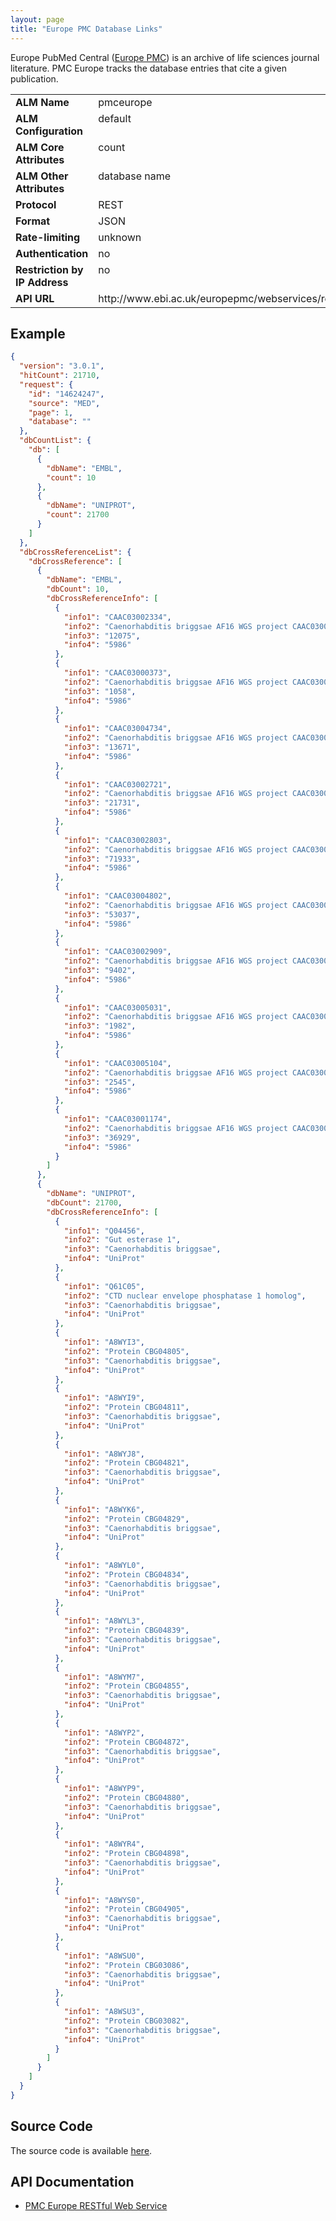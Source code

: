 ```yaml
---
layout: page
title: "Europe PMC Database Links"
---
```

Europe PubMed Central ([Europe PMC](http://europepmc.org/)) is an archive of life sciences journal literature. PMC Europe tracks the database entries that cite a given publication.

<table width=100% border="0" cellspacing="0" cellpadding="0">
<tbody>
<tr>
<td valign="top" width=20%><strong>ALM Name</strong></td>
<td valign="top" width=80%>pmceurope</td>
</tr>
<tr>
<td valign="top" width=20%><strong>ALM Configuration</strong></td>
<td valign="top" width=80%>default</td>
</tr>
<tr>
<td valign="top" width=20%><strong>ALM Core Attributes</strong></td>
<td valign="top" width=80%>count</td>
</tr>
<td valign="top" width=20%><strong>ALM Other Attributes</strong></td>
<td valign="top" width=80%>database name</td>
</tr>
<tr>
<td valign="top" width=30%><strong>Protocol</strong></td>
<td valign="top" width=70%>REST</td>
</tr>
<tr>
<td valign="top" width=30%><strong>Format</strong></td>
<td valign="top" width=70%>JSON</td>
</tr>
<tr>
<td valign="top" width=20%><strong>Rate-limiting</strong></td>
<td valign="top" width=80%>unknown</td>
</tr>
<tr>
<td valign="top" width=20%><strong>Authentication</strong></td>
<td valign="top" width=80%>no</td>
</tr>
<tr>
<td valign="top" width=20%><strong>Restriction by IP Address</strong></td>
<td valign="top" width=80%>no</td>
</tr>
<tr>
<td valign="top" width=20%><strong>API URL</strong></td>
<td valign="top" width=80%>http://www.ebi.ac.uk/europepmc/webservices/rest/MED/PMID/databaseLinks//1/json</td>
</tr>
</tbody>
</table>

## Example

```json
{
  "version": "3.0.1",
  "hitCount": 21710,
  "request": {
    "id": "14624247",
    "source": "MED",
    "page": 1,
    "database": ""
  },
  "dbCountList": {
    "db": [
      {
        "dbName": "EMBL",
        "count": 10
      },
      {
        "dbName": "UNIPROT",
        "count": 21700
      }
    ]
  },
  "dbCrossReferenceList": {
    "dbCrossReference": [
      {
        "dbName": "EMBL",
        "dbCount": 10,
        "dbCrossReferenceInfo": [
          {
            "info1": "CAAC03002334",
            "info2": "Caenorhabditis briggsae AF16 WGS project CAAC03000000 data, contig c006500825.Contig1",
            "info3": "12075",
            "info4": "5986"
          },
          {
            "info1": "CAAC03000373",
            "info2": "Caenorhabditis briggsae AF16 WGS project CAAC03000000 data, contig c005201237.Contig1",
            "info3": "1058",
            "info4": "5986"
          },
          {
            "info1": "CAAC03004734",
            "info2": "Caenorhabditis briggsae AF16 WGS project CAAC03000000 data, contig c009200843.Contig2",
            "info3": "13671",
            "info4": "5986"
          },
          {
            "info1": "CAAC03002721",
            "info2": "Caenorhabditis briggsae AF16 WGS project CAAC03000000 data, contig c012100886.Contig2",
            "info3": "21731",
            "info4": "5986"
          },
          {
            "info1": "CAAC03002803",
            "info2": "Caenorhabditis briggsae AF16 WGS project CAAC03000000 data, contig c014200791.Contig3",
            "info3": "71933",
            "info4": "5986"
          },
          {
            "info1": "CAAC03004802",
            "info2": "Caenorhabditis briggsae AF16 WGS project CAAC03000000 data, contig c011201737.Contig1",
            "info3": "53037",
            "info4": "5986"
          },
          {
            "info1": "CAAC03002909",
            "info2": "Caenorhabditis briggsae AF16 WGS project CAAC03000000 data, contig c001100957.Contig4",
            "info3": "9402",
            "info4": "5986"
          },
          {
            "info1": "CAAC03005031",
            "info2": "Caenorhabditis briggsae AF16 WGS project CAAC03000000 data, contig c011500956.Contig1",
            "info3": "1982",
            "info4": "5986"
          },
          {
            "info1": "CAAC03005104",
            "info2": "Caenorhabditis briggsae AF16 WGS project CAAC03000000 data, contig c006201238.Contig1",
            "info3": "2545",
            "info4": "5986"
          },
          {
            "info1": "CAAC03001174",
            "info2": "Caenorhabditis briggsae AF16 WGS project CAAC03000000 data, contig c004001611.Contig1",
            "info3": "36929",
            "info4": "5986"
          }
        ]
      },
      {
        "dbName": "UNIPROT",
        "dbCount": 21700,
        "dbCrossReferenceInfo": [
          {
            "info1": "Q04456",
            "info2": "Gut esterase 1",
            "info3": "Caenorhabditis briggsae",
            "info4": "UniProt"
          },
          {
            "info1": "Q61C05",
            "info2": "CTD nuclear envelope phosphatase 1 homolog",
            "info3": "Caenorhabditis briggsae",
            "info4": "UniProt"
          },
          {
            "info1": "A8WYI3",
            "info2": "Protein CBG04805",
            "info3": "Caenorhabditis briggsae",
            "info4": "UniProt"
          },
          {
            "info1": "A8WYI9",
            "info2": "Protein CBG04811",
            "info3": "Caenorhabditis briggsae",
            "info4": "UniProt"
          },
          {
            "info1": "A8WYJ8",
            "info2": "Protein CBG04821",
            "info3": "Caenorhabditis briggsae",
            "info4": "UniProt"
          },
          {
            "info1": "A8WYK6",
            "info2": "Protein CBG04829",
            "info3": "Caenorhabditis briggsae",
            "info4": "UniProt"
          },
          {
            "info1": "A8WYL0",
            "info2": "Protein CBG04834",
            "info3": "Caenorhabditis briggsae",
            "info4": "UniProt"
          },
          {
            "info1": "A8WYL3",
            "info2": "Protein CBG04839",
            "info3": "Caenorhabditis briggsae",
            "info4": "UniProt"
          },
          {
            "info1": "A8WYM7",
            "info2": "Protein CBG04855",
            "info3": "Caenorhabditis briggsae",
            "info4": "UniProt"
          },
          {
            "info1": "A8WYP2",
            "info2": "Protein CBG04872",
            "info3": "Caenorhabditis briggsae",
            "info4": "UniProt"
          },
          {
            "info1": "A8WYP9",
            "info2": "Protein CBG04880",
            "info3": "Caenorhabditis briggsae",
            "info4": "UniProt"
          },
          {
            "info1": "A8WYR4",
            "info2": "Protein CBG04898",
            "info3": "Caenorhabditis briggsae",
            "info4": "UniProt"
          },
          {
            "info1": "A8WYS0",
            "info2": "Protein CBG04905",
            "info3": "Caenorhabditis briggsae",
            "info4": "UniProt"
          },
          {
            "info1": "A8WSU0",
            "info2": "Protein CBG03086",
            "info3": "Caenorhabditis briggsae",
            "info4": "UniProt"
          },
          {
            "info1": "A8WSU3",
            "info2": "Protein CBG03082",
            "info3": "Caenorhabditis briggsae",
            "info4": "UniProt"
          }
        ]
      }
    ]
  }
}
```

## Source Code
The source code is available [here](https://github.com/articlemetrics/alm/blob/master/app/models/sources/pmc_europe_data.rb).

## API Documentation
* [PMC Europe RESTful Web Service](http://europepmc.org/RestfulWebService)
